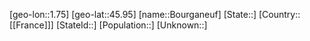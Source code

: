 ﻿---
location: [45.95,1.75]
type: City
tags:
- geo/City


SpocWebEntityId: 29298
isDeleted: false
confidential: public

---
[geo-lon::1.75]
[geo-lat::45.95]
[name::Bourganeuf]
[State::]
[Country::[[France]]]
[StateId::]
[Population::]
[Unknown::]

